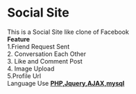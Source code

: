 # Social Site
This is a Social Site like clone of Facebook<br/>
<b>Feature</b><br/>
1.Friend Request Sent<br/>
2. Conversation Each Other<br/>
3. Like and Comment Post<br/>
4. Image Upload<br/>
5.Profile Url<br/>
Language Use <u><b>PHP,Jquery,AJAX,mysql</b></u>

